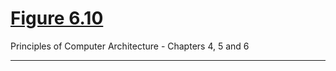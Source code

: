 # [Figure 6.10](https://fdelmazo.github.io/figure-610/)

Principles of Computer Architecture - Chapters 4, 5 and 6

---

